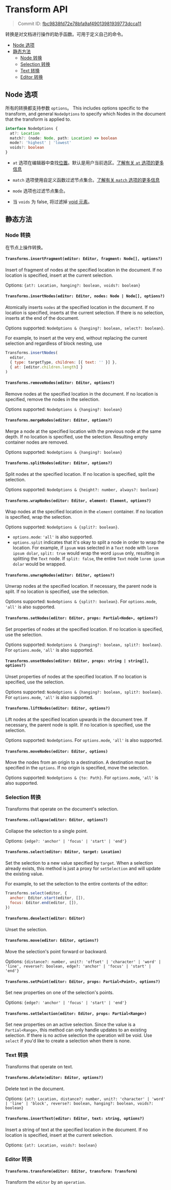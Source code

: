 # Transform API

> Commit ID: [fbc9838fd72e78bfa9af49013981939773dcca11](https://github.com/ianstormtaylor/slate/blob/main/docs/api/transforms.md)

转换是对文档进行操作的助手函数。可用于定义自己的命令。

- [Node 选项](transforms.md#node-options)
- [静态方法](transforms.md#static-methods)
  - [Node 转换](transforms.md#node-transforms)
  - [Selection 转换](transforms.md#selection-transforms)
  - [Text 转换](transforms.md#text-transforms)
  - [Editor 转换](transforms.md#editor-transforms)

## Node 选项

所有的转换都支持参数 `options`。 This includes options specific to the transform, and general `NodeOptions` to specify which Nodes in the document that the transform is applied to.

```typescript
interface NodeOptions {
  at?: Location
  match?: (node: Node, path: Location) => boolean
  mode?: 'highest' | 'lowest'
  voids?: boolean
}
```

- `at` 选项在编辑器中查找[位置](../concepts/03-locations.md)。默认是用户当前选区。[了解有关 `at` 选项的更多信息](../concepts/04-transforms.md#at-选项)

- `match` 选项使用自定义函数过滤节点集合。[了解有关 `match` 选项的更多信息](../concepts/04-transforms.md#match-选项)

- `mode` 选项也过滤节点集合。

- 当 `voids` 为 false, 将过滤掉 [void 元素](./nodes/editor.md#重写特定模式实例方法)。

## 静态方法

### Node 转换

在节点上操作转换。

#### `Transforms.insertFragment(editor: Editor, fragment: Node[], options?)`

Insert of fragment of nodes at the specified location in the document. If no location is specified, insert at the current selection.

Options: `{at?: Location, hanging?: boolean, voids?: boolean}`

#### `Transforms.insertNodes(editor: Editor, nodes: Node | Node[], options?)`

Atomically inserts `nodes` at the specified location in the document. If no location is specified, inserts at the current selection. If there is no selection, inserts at the end of the document.

Options supported: `NodeOptions & {hanging?: boolean, select?: boolean}`.

For example, to insert at the very end, without replacing the current selection and regardless of block nesting, use

```javascript
Transforms.insertNodes(
  editor,
  { type: targetType, children: [{ text: '' }] },
  { at: [editor.children.length] }
)
```

#### `Transforms.removeNodes(editor: Editor, options?)`

Remove nodes at the specified location in the document. If no location is specified, remove the nodes in the selection.

Options supported: `NodeOptions & {hanging?: boolean}`

#### `Transforms.mergeNodes(editor: Editor, options?)`

Merge a node at the specified location with the previous node at the same depth. If no location is specified, use the selection. Resulting empty container nodes are removed.

Options supported: `NodeOptions & {hanging?: boolean}`

#### `Transforms.splitNodes(editor: Editor, options?)`

Split nodes at the specified location. If no location is specified, split the selection.

Options supported: `NodeOptions & {height?: number, always?: boolean}`

#### `Transforms.wrapNodes(editor: Editor, element: Element, options?)`

Wrap nodes at the specified location in the `element` container. If no location is specified, wrap the selection.

Options supported: `NodeOptions & {split?: boolean}`.

- `options.mode`: `'all'` is also supported.
- `options.split` indicates that it's okay to split a node in order to wrap the location. For example, if `ipsum` was selected in a `Text` node with `lorem ipsum dolar`, `split: true` would wrap the word `ipsum` only, resulting in splitting the `Text` node. If `split: false`, the entire `Text` node `lorem ipsum dolar` would be wrapped.

#### `Transforms.unwrapNodes(editor: Editor, options?)`

Unwrap nodes at the specified location. If necessary, the parent node is split. If no location is specified, use the selection.

Options supported: `NodeOptions & {split?: boolean}`. For `options.mode`, `'all'` is also supported.

#### `Transforms.setNodes(editor: Editor, props: Partial<Node>, options?)`

Set properties of nodes at the specified location. If no location is specified, use the selection.

Options supported: `NodeOptions & {hanging?: boolean, split?: boolean}`. For `options.mode`, `'all'` is also supported.

#### `Transforms.unsetNodes(editor: Editor, props: string | string[], options?)`

Unset properties of nodes at the specified location. If no location is specified, use the selection.

Options supported: `NodeOptions & {hanging?: boolean, split?: boolean}`. For `options.mode`, `'all'` is also supported.

#### `Transforms.liftNodes(editor: Editor, options?)`

Lift nodes at the specified location upwards in the document tree. If necessary, the parent node is split. If no location is specified, use the selection.

Options supported: `NodeOptions`. For `options.mode`, `'all'` is also supported.

#### `Transforms.moveNodes(editor: Editor, options)`

Move the nodes from an origin to a destination. A destination must be specified in the `options`. If no origin is specified, move the selection.

Options supported: `NodeOptions & {to: Path}`. For `options.mode`, `'all'` is also supported.

### Selection 转换

Transforms that operate on the document's selection.

#### `Transforms.collapse(editor: Editor, options?)`

Collapse the selection to a single point.

Options: `{edge?: 'anchor' | 'focus' | 'start' | 'end'}`

#### `Transforms.select(editor: Editor, target: Location)`

Set the selection to a new value specified by `target`. When a selection already exists, this method is just a proxy for `setSelection` and will update the existing value.

For example, to set the selection to the entire contents of the editor:

```javascript
Transforms.select(editor, {
  anchor: Editor.start(editor, []),
  focus: Editor.end(editor, []),
})
```

#### `Transforms.deselect(editor: Editor)`

Unset the selection.

#### `Transforms.move(editor: Editor, options?)`

Move the selection's point forward or backward.

Options: `{distance?: number, unit?: 'offset' | 'character' | 'word' | 'line', reverse?: boolean, edge?: 'anchor' | 'focus' | 'start' | 'end'}`

#### `Transforms.setPoint(editor: Editor, props: Partial<Point>, options?)`

Set new properties on one of the selection's points.

Options: `{edge?: 'anchor' | 'focus' | 'start' | 'end'}`

#### `Transforms.setSelection(editor: Editor, props: Partial<Range>)`

Set new properties on an active selection. Since the value is a `Partial<Range>`, this method can only handle updates to an existing selection. If there is no active selection the operation will be void. Use `select` if you'd like to create a selection when there is none.

### Text 转换

Transforms that operate on text.

#### `Transforms.delete(editor: Editor, options?)`

Delete text in the document.

Options: `{at?: Location, distance?: number, unit?: 'character' | 'word' | 'line' | 'block', reverse?: boolean, hanging?: boolean, voids?: boolean}`

#### `Transforms.insertText(editor: Editor, text: string, options?)`

Insert a string of text at the specified location in the document. If no location is specified, insert at the current selection.

Options: `{at?: Location, voids?: boolean}`

### Editor 转换

#### `Transforms.transform(editor: Editor, transform: Transform)`

Transform the `editor` by an `operation`.
